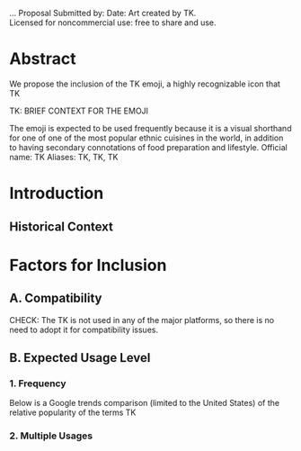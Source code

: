 ... Proposal
Submitted by:
Date: 
Art created by TK.  
Licensed for non­commercial use: free to share and use.

# Abstract
We propose the inclusion of the TK emoji, a highly recognizable icon that TK 

TK: BRIEF CONTEXT FOR THE EMOJI

The emoji is expected to be used frequently because it is a visual shorthand for one of
one of the most popular ethnic cuisines in the world, in addition to having secondary
connotations of food preparation and lifestyle.
Official name: TK Aliases: TK, TK, TK

# Introduction
## Historical Context

# Factors for Inclusion
## A. Compatibility
CHECK: The TK is not used in any of the major platforms, so there is no need
to adopt it for compatibility issues.


## B. Expected Usage Level


### 1. Frequency
Below is a Google trends comparison (limited to the United States) of the relative
popularity of the terms TK

### 2. Multiple Usages


